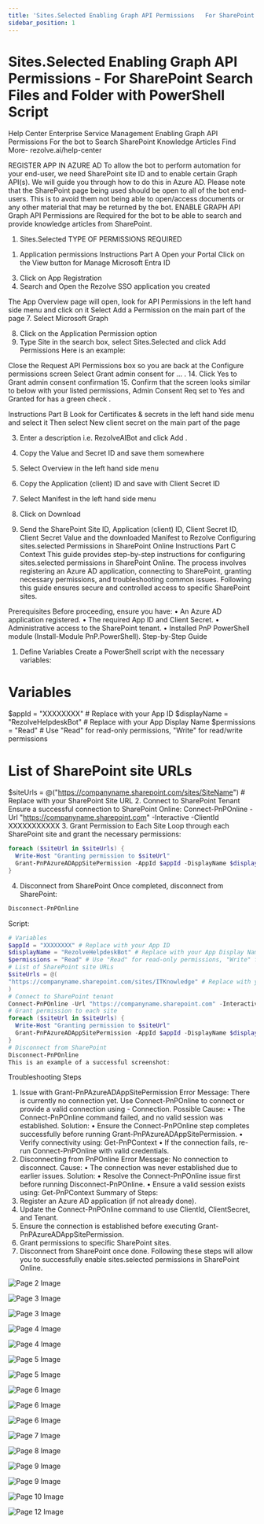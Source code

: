 ```yaml
---
title: 'Sites.Selected Enabling Graph API Permissions   For SharePoint Search Files and Folder with PowerShell Script'
sidebar_position: 1
---
```



# Sites.Selected Enabling Graph API Permissions - For SharePoint Search Files and Folder with PowerShell Script

Help Center
Enterprise Service Management
Enabling Graph API
Permissions
For the bot to Search SharePoint
Knowledge Articles
Find More- rezolve.ai/help-center

REGISTER APP IN AZURE AD
To allow the bot to perform automation for your end-user, we need SharePoint site ID and to enable certain Graph
API(s). We will guide you through how to do this in Azure AD.
Please note that the SharePoint page being used should be open to all of the bot end-users. This is to avoid them not
being able to open/access documents or any other material that may be returned by the bot.
ENABLE GRAPH API
Graph API Permissions are Required for the bot to be able to search and provide knowledge articles from SharePoint.
1. Sites.Selected
TYPE OF PERMISSIONS REQUIRED
1) Application permissions
Instructions Part A
Open your Portal
Click on the View button for Manage Microsoft Entra ID

3. Click on App Registration
4. Search and Open the Rezolve SSO application you created

The App Overview page will open, look for API Permissions in the left hand side menu and click on it
Select Add a Permission on the main part of the page
7. Select Microsoft Graph

8. Click on the Application Permission option
9. Type Site in the search box, select Sites.Selected and click Add Permissions
Here is an example:

Close the Request API Permissions box so you are back at the Configure permissions screen
Select Grant admin consent for …
.
14. Click Yes to Grant admin consent confirmation
15. Confirm that the screen looks similar to below with your listed permissions, Admin Consent Req set to Yes and
Granted for has a green check
.

Instructions Part B
Look for Certificates & secrets in the left hand side menu and select it
Then select New client secret on the main part of the page

3. Enter a description i.e. RezolveAIBot and click Add
.

5. Copy the Value and Secret ID and save them somewhere
6. Select Overview in the left hand side menu
7. Copy the Application (client) ID and save with Client Secret ID
8. Select Manifest in the left hand side menu
9. Click on Download

10. Send the SharePoint Site ID, Application (client) ID, Client Secret ID, Client Secret Value and the
downloaded Manifest to Rezolve
Configuring sites.selected Permissions in SharePoint Online
Instructions Part C
Context
This guide provides step-by-step instructions for configuring sites.selected permissions in SharePoint Online. The
process involves registering an Azure AD application, connecting to SharePoint, granting necessary permissions,
and troubleshooting common issues. Following this guide ensures secure and controlled access to specific
SharePoint sites.

Prerequisites
Before proceeding, ensure you have:
• An Azure AD application registered.
• The required App ID and Client Secret.
• Administrative access to the SharePoint tenant.
• Installed PnP PowerShell module (Install-Module PnP.PowerShell).
Step-by-Step Guide
1. Define Variables
Create a PowerShell script with the necessary variables:
# Variables
$appId = "XXXXXXXX" # Replace with your App ID
$displayName = "RezolveHelpdeskBot" # Replace with your App Display Name
$permissions = "Read" # Use "Read" for read-only permissions, "Write" for read/write permissions
# List of SharePoint site URLs
$siteUrls = @("https://companyname.sharepoint.com/sites/SiteName") # Replace with your SharePoint Site URL
2. Connect to SharePoint Tenant
Ensure a successful connection to SharePoint Online:
Connect-PnPOnline -Url "https://companyname.sharepoint.com" -Interactive -ClientId XXXXXXXXXXX
3. Grant Permission to Each Site
Loop through each SharePoint site and grant the necessary permissions:
```powershell
foreach ($siteUrl in $siteUrls) {
  Write-Host "Granting permission to $siteUrl"
  Grant-PnPAzureADAppSitePermission -AppId $appId -DisplayName $displayName -Site $siteUrl -Permissions $permissions
}
```
4. Disconnect from SharePoint
Once completed, disconnect from SharePoint:
```powershell
Disconnect-PnPOnline
```
Script:

```powershell
# Variables
$appId = "XXXXXXXX" # Replace with your App ID
$displayName = "RezolveHelpdeskBot" # Replace with your App Display Name
$permissions = "Read" # Use "Read" for read-only permissions, "Write" for read/write permissions
# List of SharePoint site URLs
$siteUrls = @(
"https://companyname.sharepoint.com/sites/ITKnowledge" # Replace with your SharePoint Site URL
)
# Connect to SharePoint tenant
Connect-PnPOnline -Url "https://companyname.sharepoint.com" -Interactive -ClientID XXXXXXXXXXX
# Grant permission to each site
foreach ($siteUrl in $siteUrls) {
  Write-Host "Granting permission to $siteUrl"
  Grant-PnPAzureADAppSitePermission -AppId $appId -DisplayName $displayName -Site $siteUrl -Permissions $permissions
}
# Disconnect from SharePoint
Disconnect-PnPOnline
This is an example of a successful screenshot:
```


Troubleshooting Steps
1. Issue with Grant-PnPAzureADAppSitePermission
Error Message:
There is currently no connection yet. Use Connect-PnPOnline to connect or provide a valid connection using -
Connection.
Possible Cause:
• The Connect-PnPOnline command failed, and no valid session was established.
Solution:
• Ensure the Connect-PnPOnline step completes successfully before running Grant-PnPAzureADAppSitePermission.
• Verify connectivity using:
Get-PnPContext
• If the connection fails, re-run Connect-PnPOnline with valid credentials.
2. Disconnecting from PnPOnline
Error Message:
No connection to disconnect.
Cause:
• The connection was never established due to earlier issues.
Solution:
• Resolve the Connect-PnPOnline issue first before running Disconnect-PnPOnline.
• Ensure a valid session exists using:
Get-PnPContext
Summary of Steps:
1. Register an Azure AD application (if not already done).
2. Update the Connect-PnPOnline command to use ClientId, ClientSecret, and Tenant.
3. Ensure the connection is established before executing Grant-PnPAzureADAppSitePermission.
4. Grant permissions to specific SharePoint sites.
5. Disconnect from SharePoint once done.
Following these steps will allow you to successfully enable sites.selected permissions in SharePoint Online.


![Page 2 Image](/img/reference/Sharepoint%20Knowledge%20Ingestion/images/Sites.Selected-Enabling-Graph-API-Permissions---For-SharePoint-Search-Files-and-Folder-with-PowerShell-Script_page2_4.jpeg)

![Page 3 Image](/img/reference/Sharepoint%20Knowledge%20Ingestion/images/Sites.Selected-Enabling-Graph-API-Permissions---For-SharePoint-Search-Files-and-Folder-with-PowerShell-Script_page3_3.png)

![Page 3 Image](/img/reference/Sharepoint%20Knowledge%20Ingestion/images/Sites.Selected-Enabling-Graph-API-Permissions---For-SharePoint-Search-Files-and-Folder-with-PowerShell-Script_page3_6.png)

![Page 4 Image](/img/reference/Sharepoint%20Knowledge%20Ingestion/images/Sites.Selected-Enabling-Graph-API-Permissions---For-SharePoint-Search-Files-and-Folder-with-PowerShell-Script_page4_4.png)

![Page 4 Image](/img/reference/Sharepoint%20Knowledge%20Ingestion/images/Sites.Selected-Enabling-Graph-API-Permissions---For-SharePoint-Search-Files-and-Folder-with-PowerShell-Script_page4_6.png)

![Page 5 Image](/img/reference/Sharepoint%20Knowledge%20Ingestion/images/Sites.Selected-Enabling-Graph-API-Permissions---For-SharePoint-Search-Files-and-Folder-with-PowerShell-Script_page5_4.jpeg)

![Page 5 Image](/img/reference/Sharepoint%20Knowledge%20Ingestion/images/Sites.Selected-Enabling-Graph-API-Permissions---For-SharePoint-Search-Files-and-Folder-with-PowerShell-Script_page5_6.png)

![Page 6 Image](/img/reference/Sharepoint%20Knowledge%20Ingestion/images/Sites.Selected-Enabling-Graph-API-Permissions---For-SharePoint-Search-Files-and-Folder-with-PowerShell-Script_page6_4.png)

![Page 6 Image](/img/reference/Sharepoint%20Knowledge%20Ingestion/images/Sites.Selected-Enabling-Graph-API-Permissions---For-SharePoint-Search-Files-and-Folder-with-PowerShell-Script_page6_6.png)

![Page 6 Image](/img/reference/Sharepoint%20Knowledge%20Ingestion/images/Sites.Selected-Enabling-Graph-API-Permissions---For-SharePoint-Search-Files-and-Folder-with-PowerShell-Script_page6_8.png)

![Page 7 Image](/img/reference/Sharepoint%20Knowledge%20Ingestion/images/Sites.Selected-Enabling-Graph-API-Permissions---For-SharePoint-Search-Files-and-Folder-with-PowerShell-Script_page7_4.png)

![Page 8 Image](/img/reference/Sharepoint%20Knowledge%20Ingestion/images/Sites.Selected-Enabling-Graph-API-Permissions---For-SharePoint-Search-Files-and-Folder-with-PowerShell-Script_page8_4.png)

![Page 9 Image](/img/reference/Sharepoint%20Knowledge%20Ingestion/images/Sites.Selected-Enabling-Graph-API-Permissions---For-SharePoint-Search-Files-and-Folder-with-PowerShell-Script_page9_4.png)

![Page 9 Image](/img/reference/Sharepoint%20Knowledge%20Ingestion/images/Sites.Selected-Enabling-Graph-API-Permissions---For-SharePoint-Search-Files-and-Folder-with-PowerShell-Script_page9_5.png)

![Page 10 Image](/img/reference/Sharepoint%20Knowledge%20Ingestion/images/Sites.Selected-Enabling-Graph-API-Permissions---For-SharePoint-Search-Files-and-Folder-with-PowerShell-Script_page10_4.png)

![Page 12 Image](/img/reference/Sharepoint%20Knowledge%20Ingestion/images/Sites.Selected-Enabling-Graph-API-Permissions---For-SharePoint-Search-Files-and-Folder-with-PowerShell-Script_page12_4.jpeg)
